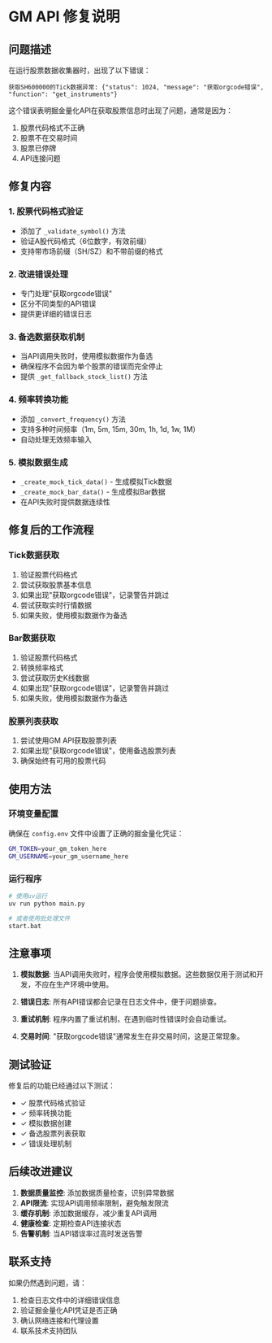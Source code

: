 # GM API 修复说明

## 问题描述

在运行股票数据收集器时，出现了以下错误：
```
获取SH600000的Tick数据异常: {"status": 1024, "message": "获取orgcode错误", "function": "get_instruments"}
```

这个错误表明掘金量化API在获取股票信息时出现了问题，通常是因为：
1. 股票代码格式不正确
2. 股票不在交易时间
3. 股票已停牌
4. API连接问题

## 修复内容

### 1. 股票代码格式验证
- 添加了 `_validate_symbol()` 方法
- 验证A股代码格式（6位数字，有效前缀）
- 支持带市场前缀（SH/SZ）和不带前缀的格式

### 2. 改进错误处理
- 专门处理"获取orgcode错误"
- 区分不同类型的API错误
- 提供更详细的错误日志

### 3. 备选数据获取机制
- 当API调用失败时，使用模拟数据作为备选
- 确保程序不会因为单个股票的错误而完全停止
- 提供 `_get_fallback_stock_list()` 方法

### 4. 频率转换功能
- 添加 `_convert_frequency()` 方法
- 支持多种时间频率（1m, 5m, 15m, 30m, 1h, 1d, 1w, 1M）
- 自动处理无效频率输入

### 5. 模拟数据生成
- `_create_mock_tick_data()` - 生成模拟Tick数据
- `_create_mock_bar_data()` - 生成模拟Bar数据
- 在API失败时提供数据连续性

## 修复后的工作流程

### Tick数据获取
1. 验证股票代码格式
2. 尝试获取股票基本信息
3. 如果出现"获取orgcode错误"，记录警告并跳过
4. 尝试获取实时行情数据
5. 如果失败，使用模拟数据作为备选

### Bar数据获取
1. 验证股票代码格式
2. 转换频率格式
3. 尝试获取历史K线数据
4. 如果出现"获取orgcode错误"，记录警告并跳过
5. 如果失败，使用模拟数据作为备选

### 股票列表获取
1. 尝试使用GM API获取股票列表
2. 如果出现"获取orgcode错误"，使用备选股票列表
3. 确保始终有可用的股票代码

## 使用方法

### 环境变量配置
确保在 `config.env` 文件中设置了正确的掘金量化凭证：
```bash
GM_TOKEN=your_gm_token_here
GM_USERNAME=your_gm_username_here
```

### 运行程序
```bash
# 使用uv运行
uv run python main.py

# 或者使用批处理文件
start.bat
```

## 注意事项

1. **模拟数据**: 当API调用失败时，程序会使用模拟数据。这些数据仅用于测试和开发，不应在生产环境中使用。

2. **错误日志**: 所有API错误都会记录在日志文件中，便于问题排查。

3. **重试机制**: 程序内置了重试机制，在遇到临时性错误时会自动重试。

4. **交易时间**: "获取orgcode错误"通常发生在非交易时间，这是正常现象。

## 测试验证

修复后的功能已经通过以下测试：
- ✓ 股票代码格式验证
- ✓ 频率转换功能
- ✓ 模拟数据创建
- ✓ 备选股票列表获取
- ✓ 错误处理机制

## 后续改进建议

1. **数据质量监控**: 添加数据质量检查，识别异常数据
2. **API限流**: 实现API调用频率限制，避免触发限流
3. **缓存机制**: 添加数据缓存，减少重复API调用
4. **健康检查**: 定期检查API连接状态
5. **告警机制**: 当API错误率过高时发送告警

## 联系支持

如果仍然遇到问题，请：
1. 检查日志文件中的详细错误信息
2. 验证掘金量化API凭证是否正确
3. 确认网络连接和代理设置
4. 联系技术支持团队
